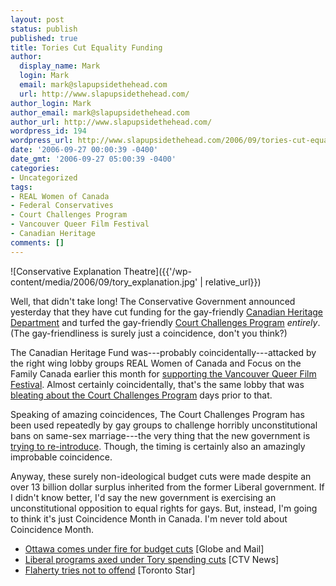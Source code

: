 ```yaml
---
layout: post
status: publish
published: true
title: Tories Cut Equality Funding
author:
  display_name: Mark
  login: Mark
  email: mark@slapupsidethehead.com
  url: http://www.slapupsidethehead.com/
author_login: Mark
author_email: mark@slapupsidethehead.com
author_url: http://www.slapupsidethehead.com/
wordpress_id: 194
wordpress_url: http://www.slapupsidethehead.com/2006/09/tories-cut-equality-funding/
date: '2006-09-27 00:00:39 -0400'
date_gmt: '2006-09-27 05:00:39 -0400'
categories:
- Uncategorized
tags:
- REAL Women of Canada
- Federal Conservatives
- Court Challenges Program
- Vancouver Queer Film Festival
- Canadian Heritage
comments: []
---
```

![Conservative Explanation Theatre]({{'/wp-content/media/2006/09/tory_explanation.jpg' | relative_url}})

Well, that didn't take long! The Conservative Government announced yesterday that they have cut funding for the gay-friendly [Canadian Heritage Department](http://www.pch.gc.ca/index_e.cfm "I think they produce those 'Heritage Moments' too.") and turfed the gay-friendly [Court Challenges Program](http://www.ccppcj.ca/e/ccp.shtml "Think this link will stay alive long?") _entirely_. (The gay-friendliness is surely just a coincidence, don't you think?)

The Canadian Heritage Fund was---probably coincidentally---attacked by the right wing lobby groups REAL Women of Canada and Focus on the Family Canada earlier this month for [supporting the Vancouver Queer Film Festival](http://www.slapupsidethehead.com/2006/09/gay-film-festival/ "Because we shouldn't be encouraging art if it's gay, I guess."). Almost certainly coincidentally, that's the same lobby that was [bleating about the Court Challenges Program](http://www.slapupsidethehead.com/2006/09/go-fund-yourself/ "Ah, those lobbyists!") days prior to that.

Speaking of amazing coincidences, The Court Challenges Program has been used repeatedly by gay groups to challenge horribly unconstitutional bans on same-sex marriage---the very thing that the new government is [trying to re-introduce](http://www.slapupsidethehead.com/2006/09/ant-gay-vote-soon/ "What a coincidence!"). Though, the timing is certainly also an amazingly improbable coincidence.

Anyway, these surely non-ideological budget cuts were made despite an over 13 billion dollar surplus inherited from the former Liberal government. If I didn't know better, I'd say the new government is exercising an unconstitutional opposition to equal rights for gays. But, instead, I'm going to think it's just Coincidence Month in Canada. I'm never told about Coincidence Month.

- [Ottawa comes under fire for budget cuts](http://www.theglobeandmail.com/servlet/story/RTGAM.20060926.wbudget0926/BNStory/National/home) [Globe and Mail]
- [Liberal programs axed under Tory spending cuts](http://www.ctv.ca/servlet/ArticleNews/story/CTVNews/20060926/spending_cuts_060926/20060926?hub=TopStories) [CTV News]
- [Flaherty tries not to offend](http://www.thestar.com/NASApp/cs/ContentServer?pagename=thestar/Layout/Article_Type1&call_pageid=971358637177&c=Article&cid=1159221039316) [Toronto Star]
